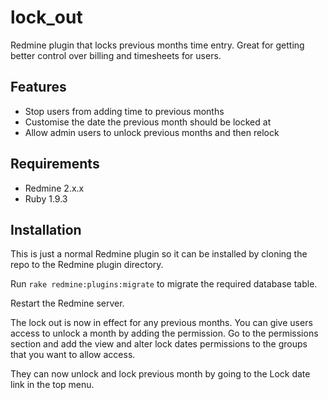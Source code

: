 # lock_out

Redmine plugin that locks previous months time entry. Great for getting better control over billing and timesheets for users.

## Features

* Stop users from adding time to previous months
* Customise the date the previous month should be locked at
* Allow admin users to unlock previous months and then relock

## Requirements

* Redmine 2.x.x
* Ruby 1.9.3

## Installation

This is just a normal Redmine plugin so it can be installed by cloning the repo to the Redmine plugin directory.

Run `rake redmine:plugins:migrate` to migrate the required database table.

Restart the Redmine server.

The lock out is now in effect for any previous months. You can give users access to unlock a month by adding the permission. Go to the permissions section and add the view and alter lock dates permissions to the groups that you want to allow access. 

They can now unlock and lock previous month by going to the Lock date link in the top menu.
